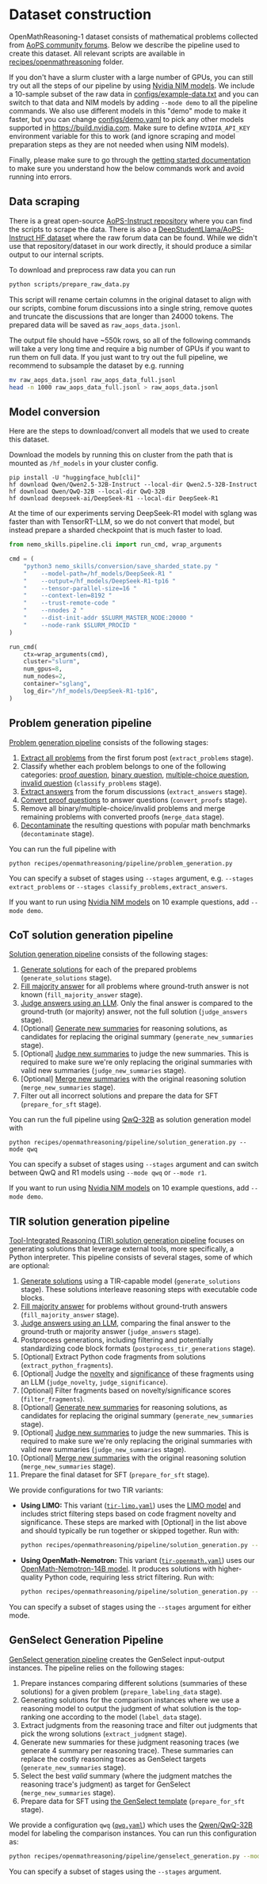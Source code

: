 # Dataset construction

OpenMathReasoning-1 dataset consists of mathematical problems collected from [AoPS community forums](https://artofproblemsolving.com/community). Below we describe the pipeline used to create this dataset. All relevant scripts are available in
[recipes/openmathreasoning](https://github.com/NVIDIA/NeMo-Skills/tree/main/recipes/openmathreasoning) folder.

If you don't have a slurm cluster with a large number of GPUs,
you can still try out all the steps of our pipeline by using [Nvidia NIM models](https://build.nvidia.com/). We include
a 10-sample subset of the raw data in [configs/example-data.txt](https://github.com/NVIDIA/NeMo-Skills/tree/main/recipes/openmathreasoning/configs/problem_sdg/example-data.txt) and you can
switch to that data and NIM models by adding `--mode demo` to all the pipeline commands. We also use different models
in this "demo" mode to make it faster, but you can change [configs/demo.yaml](https://github.com/NVIDIA/NeMo-Skills/tree/main/recipes/openmathreasoning/configs/problem_sdg/demo.yaml) to pick
any other models supported in https://build.nvidia.com. Make sure to define `NVIDIA_API_KEY` environment variable for this to work
(and ignore scraping and model preparation steps as they are not needed when using NIM models).

Finally, please make sure to go through the
[getting started documentation](../../basics/index.md) to make sure you understand how the below commands
work and avoid running into errors.


## Data scraping

There is a great open-source [AoPS-Instruct repository](https://github.com/dsl-lab/aops) where you can find the scripts to scrape
the data. There is also a [DeepStudentLlama/AoPS-Instruct HF dataset](https://huggingface.co/datasets/DeepStudentLlama/AoPS-Instruct) where the raw forum data can be found.
While we didn't use that repository/dataset in our work directly, it should produce a similar output to our internal scripts.

To download and preprocess raw data you can run

```bash
python scripts/prepare_raw_data.py
```

This script will rename certain columns in the original dataset to align with our scripts, combine forum discussions into
a single string, remove quotes and truncate the discussions that are longer than 24000 tokens. The prepared data will be
saved as `raw_aops_data.jsonl`.

The output file should have ~550k rows, so all of the following commands will take a very long time and require a big
number of GPUs if you want to run them on full data. If you just want to try out the full pipeline, we recommend to subsample
the dataset by e.g. running

```bash
mv raw_aops_data.jsonl raw_aops_data_full.jsonl
head -n 1000 raw_aops_data_full.jsonl > raw_aops_data.jsonl
```

## Model conversion

Here are the steps to download/convert all models that we used to create this dataset.

Download the models by running this on cluster from the path that is mounted as `/hf_models` in your cluster config.
```
pip install -U "huggingface_hub[cli]"
hf download Qwen/Qwen2.5-32B-Instruct --local-dir Qwen2.5-32B-Instruct
hf download Qwen/QwQ-32B --local-dir QwQ-32B
hf download deepseek-ai/DeepSeek-R1 --local-dir DeepSeek-R1
```

At the time of our experiments serving DeepSeek-R1 model with sglang was faster than with TensorRT-LLM, so
we do not convert that model, but instead prepare a sharded checkpoint that is much faster to load.

```python
from nemo_skills.pipeline.cli import run_cmd, wrap_arguments

cmd = (
    "python3 nemo_skills/conversion/save_sharded_state.py "
    "    --model-path=/hf_models/DeepSeek-R1 "
    "    --output=/hf_models/DeepSeek-R1-tp16 "
    "    --tensor-parallel-size=16 "
    "    --context-len=8192 "
    "    --trust-remote-code "
    "    --nnodes 2 "
    "    --dist-init-addr $SLURM_MASTER_NODE:20000 "
    "    --node-rank $SLURM_PROCID "
)

run_cmd(
    ctx=wrap_arguments(cmd),
    cluster="slurm",
    num_gpus=8,
    num_nodes=2,
    container="sglang",
    log_dir="/hf_models/DeepSeek-R1-tp16",
)
```

## Problem generation pipeline

[Problem generation pipeline](https://github.com/NVIDIA/NeMo-Skills/tree/main/recipes/openmathreasoning/pipeline/problem_generation.py)
consists of the following stages:

1. [Extract all problems](https://github.com/NVIDIA/NeMo-Skills/tree/main/recipes/openmathreasoning/prompts/extract-problems.yaml)
   from the first forum post (`extract_problems` stage).
2. Classify whether each problem belongs to one of the following categories:
   [proof question](https://github.com/NVIDIA/NeMo-Skills/tree/main/recipes/openmathreasoning/prompts/classify-if-proof.yaml),
   [binary question](https://github.com/NVIDIA/NeMo-Skills/tree/main/recipes/openmathreasoning/prompts/classify-if-binary.yaml),
   [multiple-choice question](https://github.com/NVIDIA/NeMo-Skills/tree/main/recipes/openmathreasoning/prompts/classify-if-mcq.yaml),
   [invalid question](https://github.com/NVIDIA/NeMo-Skills/tree/main/recipes/openmathreasoning/prompts/classify-if-invalid.yaml)
   (`classify_problems` stage).
3. [Extract answers](https://github.com/NVIDIA/NeMo-Skills/tree/main/recipes/openmathreasoning/prompts/extract-answers.yaml)
   from the forum discussions (`extract_answers` stage).
4. [Convert proof questions](https://github.com/NVIDIA/NeMo-Skills/tree/main/recipes/openmathreasoning/prompts/convert-proofs.yaml)
   to answer questions (`convert_proofs` stage).
5. Remove all binary/multiple-choice/invalid problems and merge remaining problems with converted proofs (`merge_data` stage).
6. [Decontaminate](../../pipelines/decontamination.md) the resulting questions with popular math benchmarks (`decontaminate` stage).

You can run the full pipeline with

```
python recipes/openmathreasoning/pipeline/problem_generation.py
```

You can specify a subset of stages using `--stages` argument, e.g. `--stages extract_problems` or `--stages classify_problems,extract_answers`.

If you want to run using [Nvidia NIM models](https://build.nvidia.com/models) on 10 example questions, add `--mode demo`.


## CoT solution generation pipeline

[Solution generation pipeline](https://github.com/NVIDIA/NeMo-Skills/tree/main/recipes/openmathreasoning/pipeline/solution_generation.py)
consists of the following stages:

1. [Generate solutions](../../pipelines/generation.md) for each of the prepared problems (`generate_solutions` stage).
2. [Fill majority answer](https://github.com/NVIDIA/NeMo-Skills/tree/main/nemo_skills/evaluation/aggregate_answers.py)
   for all problems where ground-truth answer is not known (`fill_majority_answer` stage).
3. [Judge answers using an LLM](../../pipelines/llm-as-a-judge.md). Only the final answer is compared to the ground-truth (or majority) answer, not the full solution (`judge_answers` stage).
4. [Optional] [Generate new summaries](../../pipelines/generation.md) for reasoning solutions, as candidates for replacing the original summary (`generate_new_summaries` stage).
5. [Optional] [Judge new summaries](../../pipelines/llm-as-a-judge.md) to judge the new summaries. This is required to make sure we're only replacing the original summaries with valid new summaries (`judge_new_summaries` stage).
6. [Optional] [Merge new summaries](https://github.com/NVIDIA/NeMo-Skills/tree/main/recipes/openmathreasoning/scripts/merge_new_summary.py) with the original reasoning solution (`merge_new_summaries` stage).
7. Filter out all incorrect solutions and prepare the data for SFT (`prepare_for_sft` stage).


You can run the full pipeline using [QwQ-32B](https://huggingface.co/Qwen/QwQ-32B) as solution generation model with

```
python recipes/openmathreasoning/pipeline/solution_generation.py --mode qwq
```

You can specify a subset of stages using `--stages` argument and can switch between QwQ and R1 models using `--mode qwq` or `--mode r1`.

If you want to run using [Nvidia NIM models](https://build.nvidia.com/models) on 10 example questions, add `--mode demo`.

## TIR solution generation pipeline

[Tool-Integrated Reasoning (TIR) solution generation pipeline](https://github.com/NVIDIA/NeMo-Skills/tree/main/recipes/openmathreasoning/pipeline/solution_generation.py)
focuses on generating solutions that leverage external tools, more specifically, a Python interpreter. This pipeline consists of several stages, some of which are optional:

1. [Generate solutions](../../pipelines/generation.md) using a TIR-capable model (`generate_solutions` stage). These solutions interleave reasoning steps with executable code blocks.
2. [Fill majority answer](https://github.com/NVIDIA/NeMo-Skills/tree/main/nemo_skills/evaluation/aggregate_answers.py)
    for problems without ground-truth answers (`fill_majority_answer` stage).
3. [Judge answers using an LLM](../../pipelines/llm-as-a-judge.md), comparing the final answer to the ground-truth or majority answer (`judge_answers` stage).
4. Postprocess generations, including filtering and potentially standardizing code block formats (`postprocess_tir_generations` stage).
5. [Optional] Extract Python code fragments from solutions (`extract_python_fragments`).
6. [Optional] Judge the [novelty](https://github.com/NVIDIA/NeMo-Skills/tree/main/recipes/openmathreasoning/prompts/classify-tir-novelty.yaml) and [significance](https://github.com/NVIDIA/NeMo-Skills/tree/main/recipes/openmathreasoning/prompts/classify-tir-significance.yaml) of these fragments using an LLM (`judge_novelty`, `judge_significance`).
7. [Optional] Filter fragments based on novelty/significance scores (`filter_fragments`).
8. [Optional] [Generate new summaries](../../pipelines/generation.md) for reasoning solutions, as candidates for replacing the original summary (`generate_new_summaries` stage).
9. [Optional] [Judge new summaries](../../pipelines/llm-as-a-judge.md) to judge the new summaries. This is required to make sure we're only replacing the original summaries with valid new summaries (`judge_new_summaries` stage).
10. [Optional] [Merge new summaries](https://github.com/NVIDIA/NeMo-Skills/tree/main/recipes/openmathreasoning/scripts/merge_new_summary.py) with the original reasoning solution (`merge_new_summaries` stage).
11.  Prepare the final dataset for SFT (`prepare_for_sft` stage).

We provide configurations for two TIR variants:

*   **Using LIMO:** This variant ([`tir-limo.yaml`](https://github.com/NVIDIA/NeMo-Skills/tree/main/recipes/openmathreasoning/configs/solution_sdg/tir-limo.yaml)) uses the [LIMO model](https://huggingface.co/GAIR/LIMO) and includes strict filtering steps based on code fragment novelty and significance. These steps are marked with [Optional] in the list above and should typically be run together or skipped together. Run with:
    ```bash
    python recipes/openmathreasoning/pipeline/solution_generation.py --mode tir-limo
    ```
*   **Using OpenMath-Nemotron:** This variant ([`tir-openmath.yaml`](https://github.com/NVIDIA/NeMo-Skills/tree/main/recipes/openmathreasoning/configs/solution_sdg/tir-openmath.yaml)) uses our [OpenMath-Nemotron-14B model](https://huggingface.co/nvidia/OpenMath-Nemotron-14B). It produces solutions with higher-quality Python code, requiring less strict filtering. Run with:
    ```bash
    python recipes/openmathreasoning/pipeline/solution_generation.py --mode tir-openmath
    ```

You can specify a subset of stages using the `--stages` argument for either mode.



## GenSelect Generation Pipeline

[GenSelect generation pipeline](https://github.com/NVIDIA/NeMo-Skills/tree/main/recipes/openmathreasoning/pipelines/genselect_generation.py) creates the GenSelect input-output instances. The pipeline relies on the following stages:

1. Prepare instances comparing different solutions (summaries of these solutions) for a given problem (`prepare_labeling_data` stage).
2. Generating solutions for the comparison instances where we use a reasoning model to output the judgment of what solution is the top-ranking one according to the model (`label_data` stage).
3. Extract judgments from the reasoning trace and filter out judgments that pick the wrong solutions (`extract_judgment` stage).
4. Generate new summaries for these judgment reasoning traces (we generate 4 summary per reasoning trace). These summaries can replace the costly reasoning traces as GenSelect targets (`generate_new_summaries` stage).
5. Select the best *valid* summary (where the judgment matches the reasoning trace's judgment) as target for GenSelect (`merge_new_summaries` stage).
6. Prepare data for SFT using [the GenSelect template](https://github.com/NVIDIA/NeMo-Skills/tree/main/nemo_skills/prompt/config/openmath/genselect.yaml) (`prepare_for_sft` stage).


We provide a configuration `qwq` ([`qwq.yaml`](https://github.com/NVIDIA/NeMo-Skills/tree/main/recipes/openmathreasoning/configs/genselect_sdg/qwq.yaml)) which uses the [Qwen/QwQ-32B](https://huggingface.co/Qwen/QwQ-32B) model for labeling the comparison instances. You can run this configuration as:
   ```bash
   python recipes/openmathreasoning/pipeline/genselect_generation.py --mode qwq
   ```
You can specify a subset of stages using the `--stages` argument.
